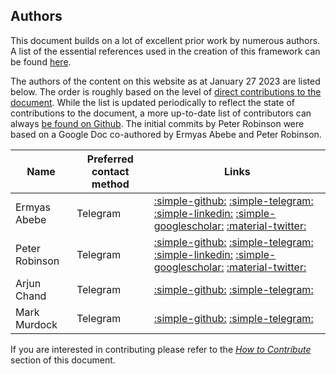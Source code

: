 ## Authors

This document builds on a lot of excellent prior work by numerous authors. A list of the essential references used in the creation of this framework can be found [here](../reference/ref.md). 

The authors of the content on this website as at January 27 2023 are listed below. The order is roughly based on the level of [direct contributions to the document](https://github.com/CrosschainRiskFramework/CrosschainRiskFramework.github.io/graphs/contributors?from=2022-10-17&to=2023-01-27&type=c). While the list is updated periodically to reflect the state of contributions to the document, a more up-to-date list of contributors can always [be found on Github](https://github.com/CrosschainRiskFramework/CrosschainRiskFramework.github.io/graphs/contributors). The initial commits by Peter Robinson were based on a Google Doc co-authored by Ermyas Abebe and Peter Robinson.


| Name           | Preferred contact method | Links                                                                                                                                                                                                                                                                                                                         |
|----------------|--------------------------|-------------------------------------------------------------------------------------------------------------------------------------------------------------------------------------------------------------------------------------------------------------------------------------------------------------------------------|
| Ermyas Abebe   | Telegram                 | [:simple-github:](https://github.com/ermyas) [:simple-telegram:](https://t.me/ermyasabebe) [:simple-linkedin:](https://www.linkedin.com/in/ermyas-abebe/) [:simple-googlescholar:](https://scholar.google.com.au/citations?user=PMmkdOIAAAAJ&hl=en) [:material-twitter:](https://twitter.com/ermyasteshome)               |
| Peter Robinson | Telegram                 | [:simple-github:](https://github.com/drinkcoffee) [:simple-telegram:](https://t.me/drinkcoffee2022) [:simple-linkedin:](https://www.linkedin.com/in/peter-robinson-98a0061/) [:simple-googlescholar:](https://scholar.google.com/citations?user=QHvuxTYAAAAJ&hl=en) [:material-twitter:](https://twitter.com/drinkcoffee2010) |
| Arjun Chand    | Telegram                 | [:simple-github:](https://github.com/ArjunChand13) [:simple-telegram:](https://t.me/arjunnchand)                                                                                                                                                                                                                              |
| Mark Murdock   | Telegram                 | [:simple-github:](https://github.com/markmurdock11) [:simple-telegram:](https://t.me/markmurdock3)                                                                                                                                                                                                                            |


If you are interested in contributing please refer to the [*How to Contribute*](../authors/contributing.md) section of this document.
